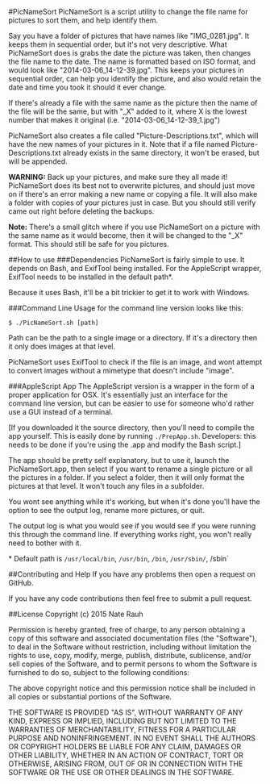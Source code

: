 #PicNameSort
PicNameSort is a script utility to change the file name for pictures to sort them, and help identify them.

Say you have a folder of pictures that have names like "IMG_0281.jpg".
It keeps them in sequential order, but it's not very descriptive.
What PicNameSort does is grabs the date the picture was taken, then changes the file name to the date.
The name is formatted based on ISO format, and would look like "2014-03-06_14-12-39.jpg".
This keeps your pictures in sequential order, can help you identify the picture, and also would retain the date and time you took it should it ever change.

If there's already a file with the same name as the picture then the name of the file will be the same, but with "_X" added to it, where X is the lowest number that makes it original (i.e. "2014-03-06_14-12-39_1.jpg")

PicNameSort also creates a file called "Picture-Descriptions.txt", which will have the new names of your pictures in it.
Note that if a file named Picture-Descriptions.txt already exists in the same directory, it won't be erased, but will be appended.

**WARNING:** Back up your pictures, and make sure they all made it!
PicNameSort does its best not to overwrite pictures, and should just move on if there's an error making a new name or copying a file.
It will also make a folder with copies of your pictures just in case.
But you should still verify came out right before deleting the backups.

**Note:** There's a small glitch where if you use PicNameSort on a picture with the same name as it would become, then it will be changed to the "_X" format.
This should still be safe for you pictures.


##How to use
###Dependencies
PicNameSort is fairly simple to use.
It depends on Bash, and ExifTool being installed.
For the AppleScript wrapper, ExifTool needs to be installed in the default path\*.

Because it uses Bash, it'll be a bit trickier to get it to work with Windows.

###Command Line
Usage for the command line version looks like this:

`$ ./PicNameSort.sh [path]`

Path can be the path to a single image or a directory.
If it's a directory then it only does images at that level.

PicNameSort uses ExifTool to check if the file is an image, and wont attempt to convert images without a mimetype that doesn't include "image".

###AppleScript App
The AppleScript version is a wrapper in the form of a proper application for OSX.
It's essentially just an interface for the command line version, but can be easier to use for someone who'd rather use a GUI instead of a terminal.

[If you downloaded it the source directory, then you'll need to compile the app yourself.
This is easily done by running `./PrepApp.sh`. Developers: this needs to be done if you're using the .app and modify the Bash script.]

The app should be pretty self explanatory, but to use it, launch the PicNameSort.app, then select if you want to rename a single picture or all the pictures in a folder.
If you select a folder, then it will only format the pictures at that level.
It won't touch any files in a subfolder.

You wont see anything while it's working, but when it's done you'll have the option to see the output log, rename more pictures, or quit.

The output log is what you would see if you would see if you were running this through the command line.
If everything works right, you won't really need to bother with it.

\* Default path is `/usr/local/bin`, `/usr/bin`, `/bin`, `/usr/sbin/`, /sbin`

##Contributing and Help
If you have any problems then open a request on GitHub.

If you have any code contributions then feel free to submit a pull request.


##License
Copyright (c) 2015 Nate Rauh

Permission is hereby granted, free of charge, to any person obtaining a copy
of this software and associated documentation files (the "Software"), to deal
in the Software without restriction, including without limitation the rights
to use, copy, modify, merge, publish, distribute, sublicense, and/or sell
copies of the Software, and to permit persons to whom the Software is
furnished to do so, subject to the following conditions:

The above copyright notice and this permission notice shall be included in
all copies or substantial portions of the Software.

THE SOFTWARE IS PROVIDED "AS IS", WITHOUT WARRANTY OF ANY KIND, EXPRESS OR
IMPLIED, INCLUDING BUT NOT LIMITED TO THE WARRANTIES OF MERCHANTABILITY,
FITNESS FOR A PARTICULAR PURPOSE AND NONINFRINGEMENT. IN NO EVENT SHALL THE
AUTHORS OR COPYRIGHT HOLDERS BE LIABLE FOR ANY CLAIM, DAMAGES OR OTHER
LIABILITY, WHETHER IN AN ACTION OF CONTRACT, TORT OR OTHERWISE, ARISING FROM,
OUT OF OR IN CONNECTION WITH THE SOFTWARE OR THE USE OR OTHER DEALINGS IN
THE SOFTWARE.
